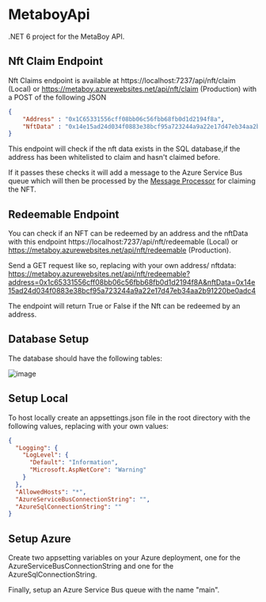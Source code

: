 # MetaboyApi
.NET 6 project for the MetaBoy API. 

## Nft Claim Endpoint
Nft Claims endpoint is available at https://localhost:7237/api/nft/claim (Local) or https://metaboy.azurewebsites.net/api/nft/claim (Production) with a POST of the following JSON

```json
{
    "Address" : "0x1C65331556cff08bb06c56fbb68fb0d1d2194f8a",
    "NftData" : "0x14e15ad24d034f0883e38bcf95a723244a9a22e17d47eb34aa2b91220be0adc4"
}
```

This endpoint will check if the nft data exists in the SQL database,if the address has been whitelisted to claim and hasn't claimed before. 

If it passes these checks it will add a message to the Azure Service Bus queue which will then be processed by the [Message Processor](https://github.com/MetaboyNft/MetaboyApiMessageProcessor) for claiming the NFT.

## Redeemable Endpoint
You can check if an NFT can be redeemed by an address and the nftData with this endpoint https://localhost:7237/api/nft/redeemable (Local) or https://metaboy.azurewebsites.net/api/nft/redeemable (Production).

Send a GET request like so, replacing with your own address/ nftdata: https://metaboy.azurewebsites.net/api/nft/redeemable?address=0x1c65331556cff08bb06c56fbb68fb0d1d2194f8A&nftData=0x14e15ad24d034f0883e38bcf95a723244a9a22e17d47eb34aa2b91220be0adc4

The endpoint will return True or False if the Nft can be redeemed by an address.

## Database Setup
The database should have the following tables:

![image](https://user-images.githubusercontent.com/5258063/197443450-b191d9a9-8573-4597-ab83-734c4775d8fc.png)

## Setup Local
To host locally create an appsettings.json file in the root directory with the following values, replacing with your own values: 

```json
{
  "Logging": {
    "LogLevel": {
      "Default": "Information",
      "Microsoft.AspNetCore": "Warning"
    }
  },
  "AllowedHosts": "*",
  "AzureServiceBusConnectionString": "",
  "AzureSqlConnectionString": ""
}
```

## Setup Azure
Create two appsetting variables on your Azure deployment, one for the AzureServiceBusConnectionString and one for the AzureSqlConnectionString.

Finally, setup an Azure Service Bus queue with the name "main".
